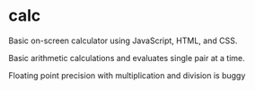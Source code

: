 # calc

Basic on-screen calculator using JavaScript, HTML, and CSS. 

Basic arithmetic calculations and evaluates single pair at a time. 

Floating point precision with multiplication and division is buggy
